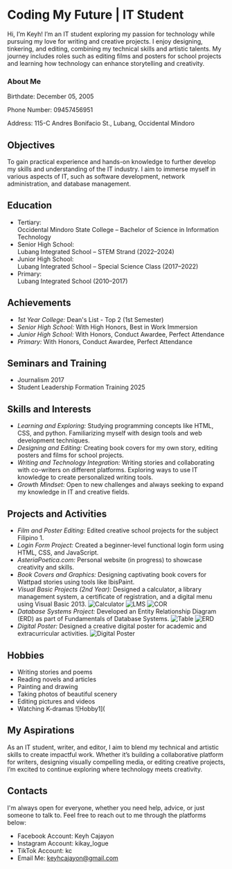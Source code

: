 # Coding My Future | IT Student
Hi, I’m Keyh! I’m an IT student exploring my passion for technology while pursuing my love for writing and creative projects. I enjoy designing, tinkering, and editing, combining my technical skills and artistic talents. My journey includes roles such as editing films and posters for school projects and learning how technology can enhance storytelling and creativity.

### About Me
Birthdate: December 05, 2005

Phone Number: 09457456951  

Address: 115-C Andres Bonifacio St., Lubang, Occidental Mindoro  

## Objectives
To gain practical experience and hands-on knowledge to further develop my skills and understanding of the IT industry. I aim to immerse myself in various aspects of IT, such as software development, network administration, and database management.

## Education
- Tertiary:  
  Occidental Mindoro State College – Bachelor of Science in Information Technology  
- Senior High School:  
  Lubang Integrated School – STEM Strand (2022–2024)  
- Junior High School:  
  Lubang Integrated School – Special Science Class (2017–2022)  
- Primary:  
  Lubang Integrated School (2010–2017)

## Achievements
- *1st Year College:* Dean's List - Top 2 (1st Semester) 
- *Senior High School:* With High Honors, Best in Work Immersion  
- *Junior High School:* With Honors, Conduct Awardee, Perfect Attendance  
- *Primary:* With Honors, Conduct Awardee, Perfect Attendance  

## Seminars and Training
- Journalism 2017
- Student Leadership Formation Training 2025

## Skills and Interests
- *Learning and Exploring:* Studying programming concepts like HTML, CSS, and python.
                            Familiarizing myself with design tools and web development techniques.
- *Designing and Editing:* Creating book covers for my own story, editing posters and films for school projects.
- *Writing and Technology Integration:* Writing stories and collaborating with co-writers on different platforms.
                                        Exploring ways to use IT knowledge to create personalized writing tools.
- *Growth Mindset:* Open to new challenges and always seeking to expand my knowledge in IT and creative fields.

## Projects and Activities
- *Film and Poster Editing:* Edited creative school projects for the subject Filipino 1.  
- *Login Form Project:* Created a beginner-level functional login form using HTML, CSS, and JavaScript.  
- *AsteriaPoetica.com:* Personal website (in progress) to showcase creativity and skills.  
- *Book Covers and Graphics:* Designing captivating book covers for Wattpad stories using tools like IbisPaint.
- *Visual Basic Projects (2nd Year):* Designed a calculator, a library management system, a certificate of registration, and a digital menu using Visual Basic 2013.
  ![Calculator](/assets/img/552769764_2547863988919597_6931599091574967714_n.jpg)
  ![LMS](/assets/img/553249757_1079612200688727_4561866933307337521_n.jpg)
  ![COR](/assets/img/553081694_787304200676458_8604268058846730380_n.jpg)
- *Database Systems Project:* Developed an Entity Relationship Diagram (ERD) as part of Fundamentals of Database Systems.
  ![Table](/assets/img/552408598_766345379707042_8262869028969432871_n.jpg)
  ![ERD](/assets/img/552738773_1156613942585980_4117172046823072009_n.jpg)
- *Digital Poster:* Designed a creative digital poster for academic and extracurricular activities.
  ![Digital Poster](/assets/img/553838420_722251770982180_2358471065898437822_n.jpg)

## Hobbies
- Writing stories and poems
- Reading novels and articles
- Painting and drawing
- Taking photos of beautiful scenery
- Editing pictures and videos
- Watching K-dramas
  ![Hobby1](

## My Aspirations
As an IT student, writer, and editor, I aim to blend my technical and artistic skills to create impactful work. Whether it’s building a collaborative platform for writers, designing visually compelling media, or editing creative projects, I’m excited to continue exploring where technology meets creativity.

## Contacts
I'm always open for everyone, whether you need help, advice, or just someone to talk to. Feel free to reach out to me through the platforms below:
- Facebook Account: Keyh Cajayon
- Instagram Account: kikay_logue
- TikTok Account: kc
- Email Me: keyhcajayon@gmail.com
